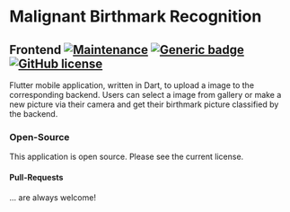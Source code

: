 # Malignant Birthmark Recognition 
## Frontend [![Maintenance](https://img.shields.io/badge/Maintained%3F-yes-green.svg)](https://bitbucket.org/lbesson/ansi-colors) [![Generic badge](https://img.shields.io/badge/In-DART-DARKGREEN.svg)](https://www.dartlang.org/) [![GitHub license](https://img.shields.io/github/license/wsdt/MalignantBirthmarkRecognition_Frontend.svg)](https://github.com/wsdt/MalignantBirthmarkRecognition_Frontend/blob/master/LICENSE)

Flutter mobile application, written in Dart, to upload a image to the corresponding backend. 
Users can select a image from gallery or make a new picture via their camera and get their 
birthmark picture classified by the backend. 

### Open-Source
This application is open source. Please see the current license. 

#### Pull-Requests
... are always welcome! 
